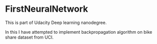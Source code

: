 # FirstNeuralNetwork

This is part of Udacity Deep learning nanodegree. 

In this I have attempted to implement backpropagation algorithm on bike share dataset from UCI.


